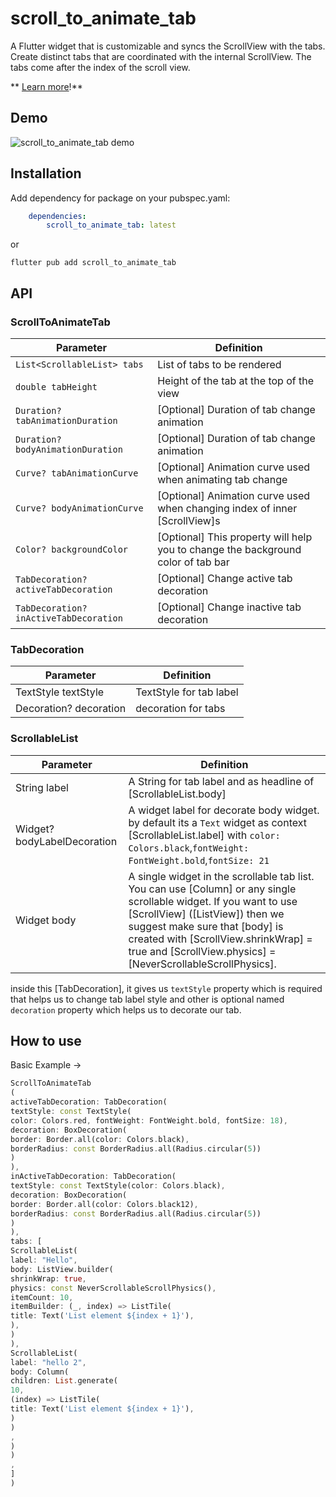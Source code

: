 # scroll_to_animate_tab

A Flutter widget that is customizable and syncs the ScrollView with the tabs.
Create distinct tabs that are coordinated with the internal ScrollView. The tabs come after the
index of the scroll view.

** [Learn more](http://localhost:3000/scroll_to_animate_tab)!**

## Demo

![scroll_to_animate_tab demo](https://www.ishaf.info/scroll_to_animate_tab_demo.gif "scroll_to_animate_tab demo")

## Installation

Add dependency for package on your pubspec.yaml:

```yaml
    dependencies:
	    scroll_to_animate_tab: latest
```
or

```shell
flutter pub add scroll_to_animate_tab
```

## API

### ScrollToAnimateTab

| Parameter | Definition |
|------------------------------------|---------------------------------------------------------------------------------------------------------------------------------------------------------------------------------------------------------------------------------------------------------------------------------------------------------------------------------------------------------------------------|
|`List<ScrollableList> tabs`| List of tabs to be rendered |
|`double tabHeight`| Height of the tab at the top of the view |
|`Duration? tabAnimationDuration`| [Optional] Duration of tab change animation |
|`Duration? bodyAnimationDuration`| [Optional] Duration of tab change animation |
|`Curve? tabAnimationCurve`| [Optional] Animation curve used when animating tab change |
|`Curve? bodyAnimationCurve`| [Optional] Animation curve used when changing index of inner [ScrollView]s |
|`Color? backgroundColor`| [Optional] This property will help you to change the background color of tab bar |
|`TabDecoration? activeTabDecoration`| [Optional] Change active tab decoration |
|`TabDecoration? inActiveTabDecoration`| [Optional] Change inactive tab decoration |

### TabDecoration

| Parameter | Definition |
|------------------------------------|---------------------------------------------------------------------------------------------------------------------------------------------------------------------------------------------------------------------------------------------------------------------------------------------------------------------------------------------------------------------------|
|TextStyle textStyle | TextStyle for tab label|
|Decoration? decoration| decoration for tabs |

### ScrollableList

| Parameter | Definition                                                                                                                                                                        |
|------------------------------------|-----------------------------------------------------------------------------------------------------------------------------------------------------------------------------------|
|String label | A String for tab label and as headline of [ScrollableList.body]                                                                                                                   |
|Widget? bodyLabelDecoration| A widget label for decorate body widget. by default its a `Text` widget as context [ScrollableList.label] with `color: Colors.black`,`fontWeight: FontWeight.bold`,`fontSize: 21` |
|Widget body| A single widget in the scrollable tab list. You can use [Column] or any single scrollable widget. If you want to use [ScrollView] ([ListView]) then we suggest make sure that [body] is created with [ScrollView.shrinkWrap] = true and [ScrollView.physics] = [NeverScrollableScrollPhysics]. |

inside this [TabDecoration], it gives us `textStyle` property which is required that helps us to
change tab label style and other is optional named `decoration` property which helps us to decorate
our tab.

## How to use

Basic Example ->

```dart
ScrollToAnimateTab
(
activeTabDecoration: TabDecoration(
textStyle: const TextStyle(
color: Colors.red, fontWeight: FontWeight.bold, fontSize: 18),
decoration: BoxDecoration(
border: Border.all(color: Colors.black),
borderRadius: const BorderRadius.all(Radius.circular(5))
)
),
inActiveTabDecoration: TabDecoration(
textStyle: const TextStyle(color: Colors.black),
decoration: BoxDecoration(
border: Border.all(color: Colors.black12),
borderRadius: const BorderRadius.all(Radius.circular(5))
)
),
tabs: [
ScrollableList(
label: "Hello",
body: ListView.builder(
shrinkWrap: true,
physics: const NeverScrollableScrollPhysics(),
itemCount: 10,
itemBuilder: (_, index) => ListTile(
title: Text('List element ${index + 1}'),
),
)
),
ScrollableList(
label: "hello 2",
body: Column(
children: List.generate(
10,
(index) => ListTile(
title: Text('List element ${index + 1}'),
)
)
,
)
)
,
]
)

```
